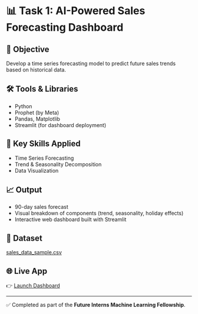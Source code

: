 # 📊 Task 1: AI-Powered Sales Forecasting Dashboard

## 🎯 Objective
Develop a time series forecasting model to predict future sales trends based on historical data.

## 🛠 Tools & Libraries
- Python
- Prophet (by Meta)
- Pandas, Matplotlib
- Streamlit (for dashboard deployment)

## 🧠 Key Skills Applied
- Time Series Forecasting
- Trend & Seasonality Decomposition
- Data Visualization

## 📈 Output
- 90-day sales forecast
- Visual breakdown of components (trend, seasonality, holiday effects)
- Interactive web dashboard built with Streamlit

## 📂 Dataset
[sales_data_sample.csv](./data/sales_data_sample.csv)

## 🌐 Live App
👉 [Launch Dashboard](https://appapppy-rncb5dvtdmqyvtmdbz7brx.streamlit.app/)

---

✅ Completed as part of the **Future Interns Machine Learning Fellowship**.